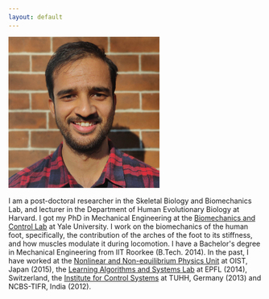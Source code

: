 ```yaml
---
layout: default
---
```


<img src="/assets/AY-headshot.jpg" alt="Ali Yawar" style="width:300px;text-align:center">

I am a post-doctoral researcher in the Skeletal Biology and Biomechanics Lab, and lecturer in the Department of Human Evolutionary Biology at Harvard. I got my PhD in Mechanical Engineering at the [Biomechanics and Control Lab](http://mvlab.yale.edu) at Yale University. I work on the biomechanics of the human foot, specifically, the contribution of the arches of the foot to its stiffness, and how muscles modulate it during locomotion. I have a Bachelor's degree in Mechanical Engineering from IIT Roorkee (B.Tech. 2014). In the past, I have worked at the [Nonlinear and Non-equilibrium Physics Unit](https://www.oist.jp/groups/collective-interactions-unit-mahesh-bandi?page=1) at OIST, Japan (2015), the [Learning Algorithms and Systems Lab](https://www.epfl.ch/labs/lasa/) at EPFL (2014), Switzerland, the [Institute for Control Systems](https://www.tuhh.de/ics/welcome.html) at TUHH, Germany (2013) and NCBS-TIFR, India (2012).
